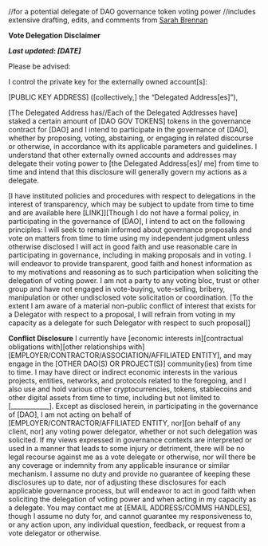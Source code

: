 //for a potential delegate of DAO governance token voting power
//includes extensive drafting, edits, and comments from [Sarah Brennan](https://github.com/SHBrennan)

**Vote Delegation Disclaimer**

***Last updated: [DATE]***

Please be advised:

I control the private key for the externally owned account[s]:

[PUBLIC KEY ADDRESS] ([collectively,] the “Delegated Address[es]”), 

[The Delegated Address has//Each of the Delegated Addresses have] staked a certain amount of [DAO GOV TOKENS] tokens in the governance contract for [DAO] and I intend to participate in the governance of [DAO], whether by proposing, voting, abstaining, or engaging in related discourse or otherwise, in accordance with its applicable parameters and guidelines. I understand that other externally owned accounts and addresses may delegate their voting power to [the Delegated Address[es]/ me] from time to time and intend that this disclosure will generally govern my actions as a delegate.

[I have instituted policies and procedures with respect to delegations in the interest of transparency, which may be subject to update from time to time and are available here [LINK]][Though I do not have a formal policy, in participating in the governance of [DAO], I intend to act on the following principles:
I will seek to remain informed about governance proposals and vote on matters from time to time using my independent judgment unless  otherwise disclosed 
I will act in good faith and use reasonable care in participating in governance, including in making proposals and in voting.
I will endeavor to provide transparent, good faith and honest information as to my motivations and reasoning as to such participation when soliciting the delegation of voting power.
I am not a party to any voting bloc, trust or other group and have not engaged in vote-buying, vote-selling, bribery, manipulation or other undisclosed vote solicitation or coordination.
[To the extent I am aware of a material non-public conflict of interest that exists for a Delegator with respect to a proposal, I will refrain from voting in my capacity as a delegate for such Delegator with respect to such proposal]]

**Conflict Disclosure**
I currently have [economic interests in][contractual obligations with][other relationships with] [EMPLOYER/CONTRACTOR/ASSOCIATION/AFFILIATED ENTITY], and may engage in the [OTHER DAO(S) OR PROJECT(S)] community(ies) from time to time. I may have direct or indirect economic interests in the various projects, entities, networks, and protocols related to the foregoing, and I also use and hold various other cryptocurrencies, tokens, stablecoins and other digital assets from time to time, including but not limited to [____________]. 
Except as disclosed herein, in participating in the governance of [DAO], I am not acting on behalf of [EMPLOYER/CONTRACTOR/AFFILIATED ENTITY, nor][on behalf of any client, nor] any voting power delegator, whether or not such delegation was solicited. If my views expressed in governance contexts are interpreted or used in a manner that leads to some injury or detriment, there will be no legal recourse against me as a vote delegate or otherwise, nor will there be any coverage or indemnity from any applicable insurance or similar mechanism.
I assume no duty and provide no guarantee of keeping these disclosures up to date, nor of adjusting these disclosures for each applicable governance process, but will endeavor to act in good faith when soliciting the delegation of voting power and when acting in my capacity as a delegate.
You may contact me at [EMAIL ADDRESS/COMMS HANDLES], though I assume no duty for, and cannot guarantee my responsiveness to, or any action upon, any individual question, feedback, or request from a vote delegator or otherwise.
